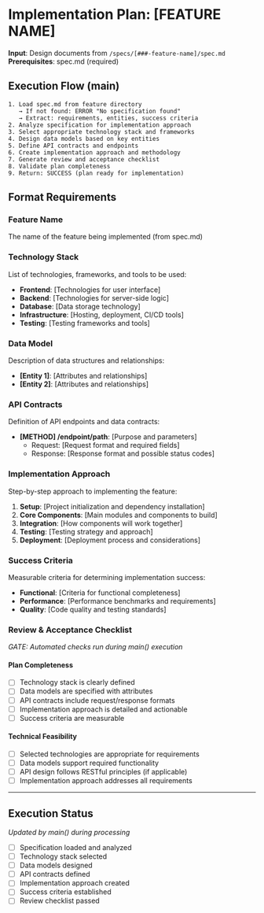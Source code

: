# Implementation Plan: [FEATURE NAME]

**Input**: Design documents from `/specs/[###-feature-name]/spec.md`
**Prerequisites**: spec.md (required)

## Execution Flow (main)
```
1. Load spec.md from feature directory
   → If not found: ERROR "No specification found"
   → Extract: requirements, entities, success criteria
2. Analyze specification for implementation approach
3. Select appropriate technology stack and frameworks
4. Design data models based on key entities
5. Define API contracts and endpoints
6. Create implementation approach and methodology
7. Generate review and acceptance checklist
8. Validate plan completeness
9. Return: SUCCESS (plan ready for implementation)
```

## Format Requirements

### Feature Name
The name of the feature being implemented (from spec.md)

### Technology Stack
List of technologies, frameworks, and tools to be used:
- **Frontend**: [Technologies for user interface]
- **Backend**: [Technologies for server-side logic]
- **Database**: [Data storage technology]
- **Infrastructure**: [Hosting, deployment, CI/CD tools]
- **Testing**: [Testing frameworks and tools]

### Data Model
Description of data structures and relationships:
- **[Entity 1]**: [Attributes and relationships]
- **[Entity 2]**: [Attributes and relationships]

### API Contracts
Definition of API endpoints and data contracts:
- **[METHOD] /endpoint/path**: [Purpose and parameters]
  - Request: [Request format and required fields]
  - Response: [Response format and possible status codes]

### Implementation Approach
Step-by-step approach to implementing the feature:
1. **Setup**: [Project initialization and dependency installation]
2. **Core Components**: [Main modules and components to build]
3. **Integration**: [How components will work together]
4. **Testing**: [Testing strategy and approach]
5. **Deployment**: [Deployment process and considerations]

### Success Criteria
Measurable criteria for determining implementation success:
- **Functional**: [Criteria for functional completeness]
- **Performance**: [Performance benchmarks and requirements]
- **Quality**: [Code quality and testing standards]

### Review & Acceptance Checklist
*GATE: Automated checks run during main() execution*

#### Plan Completeness
- [ ] Technology stack is clearly defined
- [ ] Data models are specified with attributes
- [ ] API contracts include request/response formats
- [ ] Implementation approach is detailed and actionable
- [ ] Success criteria are measurable

#### Technical Feasibility
- [ ] Selected technologies are appropriate for requirements
- [ ] Data models support required functionality
- [ ] API design follows RESTful principles (if applicable)
- [ ] Implementation approach addresses all requirements

---

## Execution Status
*Updated by main() during processing*

- [ ] Specification loaded and analyzed
- [ ] Technology stack selected
- [ ] Data models designed
- [ ] API contracts defined
- [ ] Implementation approach created
- [ ] Success criteria established
- [ ] Review checklist passed
